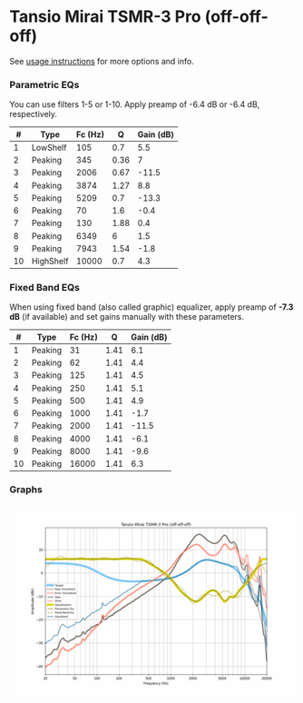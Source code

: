 # Tansio Mirai TSMR-3 Pro (off-off-off)
See [usage instructions](https://github.com/jaakkopasanen/AutoEq#usage) for more options and info.

### Parametric EQs
You can use filters 1-5 or 1-10. Apply preamp of -6.4 dB or -6.4 dB, respectively.

|   # | Type      |   Fc (Hz) |    Q |   Gain (dB) |
|-----|-----------|-----------|------|-------------|
|   1 | LowShelf  |       105 | 0.7  |         5.5 |
|   2 | Peaking   |       345 | 0.36 |         7   |
|   3 | Peaking   |      2006 | 0.67 |       -11.5 |
|   4 | Peaking   |      3874 | 1.27 |         8.8 |
|   5 | Peaking   |      5209 | 0.7  |       -13.3 |
|   6 | Peaking   |        70 | 1.6  |        -0.4 |
|   7 | Peaking   |       130 | 1.88 |         0.4 |
|   8 | Peaking   |      6349 | 6    |         1.5 |
|   9 | Peaking   |      7943 | 1.54 |        -1.8 |
|  10 | HighShelf |     10000 | 0.7  |         4.3 |

### Fixed Band EQs
When using fixed band (also called graphic) equalizer, apply preamp of **-7.3 dB** (if available) and set gains manually with these parameters.

|   # | Type    |   Fc (Hz) |    Q |   Gain (dB) |
|-----|---------|-----------|------|-------------|
|   1 | Peaking |        31 | 1.41 |         6.1 |
|   2 | Peaking |        62 | 1.41 |         4.4 |
|   3 | Peaking |       125 | 1.41 |         4.5 |
|   4 | Peaking |       250 | 1.41 |         5.1 |
|   5 | Peaking |       500 | 1.41 |         4.9 |
|   6 | Peaking |      1000 | 1.41 |        -1.7 |
|   7 | Peaking |      2000 | 1.41 |       -11.5 |
|   8 | Peaking |      4000 | 1.41 |        -6.1 |
|   9 | Peaking |      8000 | 1.41 |        -9.6 |
|  10 | Peaking |     16000 | 1.41 |         6.3 |

### Graphs
![](./Tansio%20Mirai%20TSMR-3%20Pro%20(off-off-off).png)
